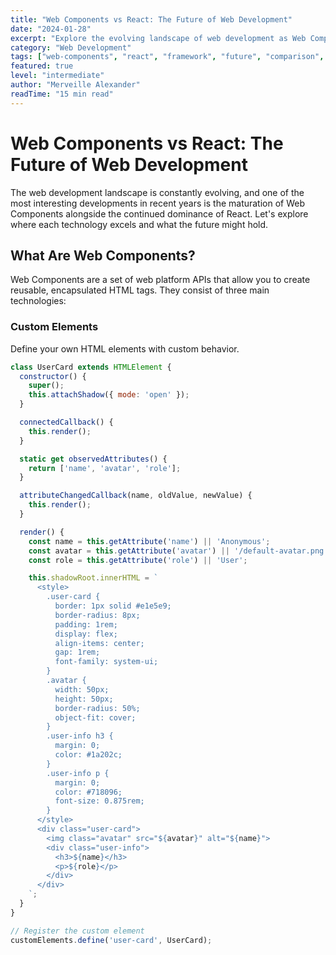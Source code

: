 ```yaml
---
title: "Web Components vs React: The Future of Web Development"
date: "2024-01-28"
excerpt: "Explore the evolving landscape of web development as Web Components gain traction and React continues to dominate. Are we heading towards convergence?"
category: "Web Development"
tags: ["web-components", "react", "framework", "future", "comparison", "frontend"]
featured: true
level: "intermediate"
author: "Merveille Alexander"
readTime: "15 min read"
---
```


# Web Components vs React: The Future of Web Development

The web development landscape is constantly evolving, and one of the most interesting developments in recent years is the maturation of Web Components alongside the continued dominance of React. Let's explore where each technology excels and what the future might hold.

## What Are Web Components?

Web Components are a set of web platform APIs that allow you to create reusable, encapsulated HTML tags. They consist of three main technologies:

### Custom Elements
Define your own HTML elements with custom behavior.

```javascript
class UserCard extends HTMLElement {
  constructor() {
    super();
    this.attachShadow({ mode: 'open' });
  }

  connectedCallback() {
    this.render();
  }

  static get observedAttributes() {
    return ['name', 'avatar', 'role'];
  }

  attributeChangedCallback(name, oldValue, newValue) {
    this.render();
  }

  render() {
    const name = this.getAttribute('name') || 'Anonymous';
    const avatar = this.getAttribute('avatar') || '/default-avatar.png';
    const role = this.getAttribute('role') || 'User';

    this.shadowRoot.innerHTML = `
      <style>
        .user-card {
          border: 1px solid #e1e5e9;
          border-radius: 8px;
          padding: 1rem;
          display: flex;
          align-items: center;
          gap: 1rem;
          font-family: system-ui;
        }
        .avatar {
          width: 50px;
          height: 50px;
          border-radius: 50%;
          object-fit: cover;
        }
        .user-info h3 {
          margin: 0;
          color: #1a202c;
        }
        .user-info p {
          margin: 0;
          color: #718096;
          font-size: 0.875rem;
        }
      </style>
      <div class="user-card">
        <img class="avatar" src="${avatar}" alt="${name}">
        <div class="user-info">
          <h3>${name}</h3>
          <p>${role}</p>
        </div>
      </div>
    `;
  }
}

// Register the custom element
customElements.define('user-card', UserCard);